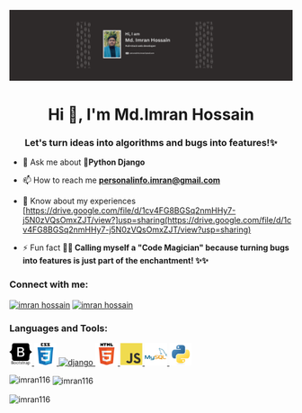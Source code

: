 ![logo](https://github.com/imran116/imran116/blob/main/imran-hossain.png)
<h1 align="center">Hi 👋, I'm Md.Imran Hossain</h1>
<h3 align="center">Let's turn ideas into algorithms and bugs into features!✨</h3>
<img align="right" width="400px" src="">

- 💬 Ask me about **🐍Python Django**

- 📫 How to reach me **personalinfo.imran@gmail.com**

- 📄 Know about my experiences [https://drive.google.com/file/d/1cv4FG8BGSq2nmHHy7-j5N0zVQsOmxZJT/view?]usp=sharing(https://drive.google.com/file/d/1cv4FG8BGSq2nmHHy7-j5N0zVQsOmxZJT/view?usp=sharing)

- ⚡ Fun fact **🎩🔮 Calling myself a "Code Magician" because turning bugs into features is just part of the enchantment! ✨✨**

<h3 align="left">Connect with me:</h3>
<p align="left">
<a href="https://linkedin.com/in/imran-hossain-2267a62a3" target="blank"><img align="center" src="https://raw.githubusercontent.com/rahuldkjain/github-profile-readme-generator/master/src/images/icons/Social/linked-in-alt.svg" alt="imran hossain" height="30" width="40" /></a>
<a href="https://fb.com/100008621436264" target="blank"><img align="center" src="https://raw.githubusercontent.com/rahuldkjain/github-profile-readme-generator/master/src/images/icons/Social/facebook.svg" alt="imran hossain" height="30" width="40" /></a>
</p>

<h3 align="left">Languages and Tools:</h3>
<p align="left"> <a href="https://getbootstrap.com" target="_blank" rel="noreferrer"> <img src="https://raw.githubusercontent.com/devicons/devicon/master/icons/bootstrap/bootstrap-plain-wordmark.svg" alt="bootstrap" width="40" height="40"/> </a> <a href="https://www.w3schools.com/css/" target="_blank" rel="noreferrer"> <img src="https://raw.githubusercontent.com/devicons/devicon/master/icons/css3/css3-original-wordmark.svg" alt="css3" width="40" height="40"/> </a> <a href="https://www.djangoproject.com/" target="_blank" rel="noreferrer"> <img src="https://cdn.worldvectorlogo.com/logos/django.svg" alt="django" width="40" height="40"/> </a> <a href="https://www.w3.org/html/" target="_blank" rel="noreferrer"> <img src="https://raw.githubusercontent.com/devicons/devicon/master/icons/html5/html5-original-wordmark.svg" alt="html5" width="40" height="40"/> </a> <a href="https://developer.mozilla.org/en-US/docs/Web/JavaScript" target="_blank" rel="noreferrer"> <img src="https://raw.githubusercontent.com/devicons/devicon/master/icons/javascript/javascript-original.svg" alt="javascript" width="40" height="40"/> </a> <a href="https://www.mysql.com/" target="_blank" rel="noreferrer"> <img src="https://raw.githubusercontent.com/devicons/devicon/master/icons/mysql/mysql-original-wordmark.svg" alt="mysql" width="40" height="40"/> </a> <a href="https://www.python.org" target="_blank" rel="noreferrer"> <img src="https://raw.githubusercontent.com/devicons/devicon/master/icons/python/python-original.svg" alt="python" width="40" height="40"/> </a> </p>

<p><img align="left" src="https://github-readme-stats.vercel.app/api/top-langs?username=imran116&show_icons=true&locale=en&layout=compact" alt="imran116" /></p>

<p>&nbsp;<img align="center" src="https://github-readme-stats.vercel.app/api?username=imran116&show_icons=true&locale=en" alt="imran116" /></p>

<p><img align="center" src="https://github-readme-streak-stats.herokuapp.com/?user=imran116&" alt="imran116" /></p>
